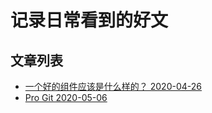 # 记录日常看到的好文

## 文章列表

* [一个好的组件应该是什么样的？ 2020-04-26](https://mp.weixin.qq.com/s/P3pwzn1pmoGzjnS8nVyMgg)
* [Pro Git 2020-05-06](https://git-scm.com/book/en/v2)
